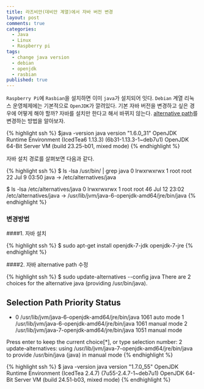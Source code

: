 ```yaml
---
title: 라즈비안(데비안 계열)에서 자바 버전 변경
layout: post
comments: true
categories: 
  - Java
  - Linux
  - Raspberry pi
tags: 
  - change java version
  - debian
  - openjdk
  - rasbian
published: true
---
```


`Raspberry Pi`에 `Rasbian`을 설치하면 이미 `java`가 설치되어 잇다. `Debian` 계열 리눅스 운영체제에는 기본적으로 `OpenJDK`가 깔려있다. 
기본 자바 버전을 변경하고 싶은 경우에 어떻게 해야 할까?
자바를 설치만 한다고 해서 바뀌지 않는다.
[alternative path](http://www.debian-administration.org/article/91/Using_the_Debian_alternatives_system)를 변경하는 방법을 알아보자.

{% highlight ssh %}
$java -version
java version "1.6.0_31"
OpenJDK Runtime Environment (IcedTea6 1.13.3) (6b31-1.13.3-1~deb7u1)
OpenJDK 64-Bit Server VM (build 23.25-b01, mixed mode)
{% endhighlight %}

자바 설치 경로를 살펴보면 다음과 같다.

{% highlight ssh %}
$ ls -lsa /usr/bin/ | grep java
0 lrwxrwxrwx  1 root   root    22 Jul  9 03:50 java -> /etc/alternatives/java
 
$ ls -lsa /etc/alternatives/java
0 lrwxrwxrwx 1 root root 46 Jul 12 23:02  /etc/alternatives/java -> /usr/lib/jvm/java-6-openjdk-amd64/jre/bin/java
{% endhighlight %} 


### 변경방법

####1. 자바 설치

{% highlight ssh %}
$ sudo apt-get install openjdk-7-jdk openjdk-7-jre
{% endhighlight %} 

####2. 자바 alternative path 수정

{% highlight ssh %}
$ sudo update-alternatives --config java
There are 2 choices for the alternative java (providing /usr/bin/java).
 
  Selection    Path                                            Priority   Status
------------------------------------------------------------
* 0            /usr/lib/jvm/java-6-openjdk-amd64/jre/bin/java   1061      auto mode
  1            /usr/lib/jvm/java-6-openjdk-amd64/jre/bin/java   1061      manual mode
  2            /usr/lib/jvm/java-7-openjdk-amd64/jre/bin/java   1051      manual mode
 
Press enter to keep the current choice[*], or type selection number: 2
update-alternatives: using /usr/lib/jvm/java-7-openjdk-amd64/jre/bin/java 
	to provide /usr/bin/java (java) in manual mode
{% endhighlight %} 


{% highlight ssh %}
$ java -version
java version "1.7.0_55"
OpenJDK Runtime Environment (IcedTea 2.4.7) (7u55-2.4.7-1~deb7u1)
OpenJDK 64-Bit Server VM (build 24.51-b03, mixed mode)
{% endhighlight %}